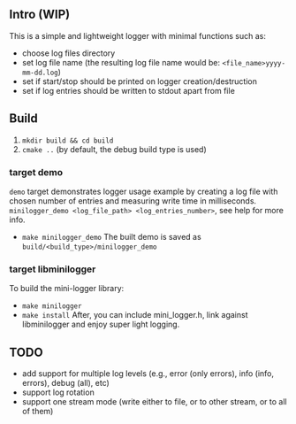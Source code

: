 ## Intro (WIP)
This is a simple and lightweight logger with minimal functions such as:
- choose log files directory
- set log file name (the resulting log file name would be: `<file_name>yyyy-mm-dd.log`)
- set if start/stop should be printed on logger creation/destruction
- set if log entries should be written to stdout apart from file

## Build

1. `mkdir build && cd build`
2. `cmake ..` (by default, the debug build type is used)

### target demo
`demo` target demonstrates logger usage example by creating a log file with chosen number of entries and measuring write time in milliseconds.
`minilogger_demo <log_file_path> <log_entries_number>`, see help for more info. 
- `make minilogger_demo`
The built demo is saved as `build/<build_type>/minilogger_demo`

### target libminilogger
To build the mini-logger library:
- `make minilogger`
- `make install`
After, you can include mini_logger.h, link against libminilogger and enjoy super light logging.

## TODO
- add support for multiple log levels (e.g., error (only errors), 
 info (info, errors), debug (all), etc)
- support log rotation
- support one stream mode (write either to file, or to other stream, or to all of them)

